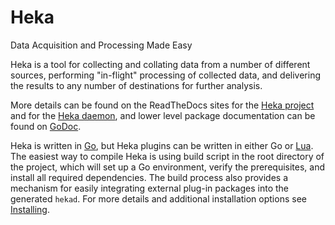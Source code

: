 # Heka

Data Acquisition and Processing Made Easy

Heka is a tool for collecting and collating data from a number of different
sources, performing "in-flight" processing of collected data, and delivering
the results to any number of destinations for further analysis.

More details can be found on the ReadTheDocs sites for the [Heka
project](http://heka-docs.readthedocs.org/) and for the [Heka
daemon](http://hekad.readthedocs.org/), and lower level package
documentation can be found on
[GoDoc](http://godoc.org/github.com/mozilla-services/heka).

Heka is written in [Go](http://golang.org/), but Heka plugins can be written
in either Go or [Lua](http://lua.org). The easiest way to compile Heka is
using build script in the root directory of the project, which will set up a 
Go environment, verify the prerequisites, and install all required dependencies.
The build process also provides a mechanism for easily integrating external 
plug-in packages into the generated `hekad`.  For more details and additional
installation options see 
[Installing](https://hekad.readthedocs.org/en/latest/installing.html).
